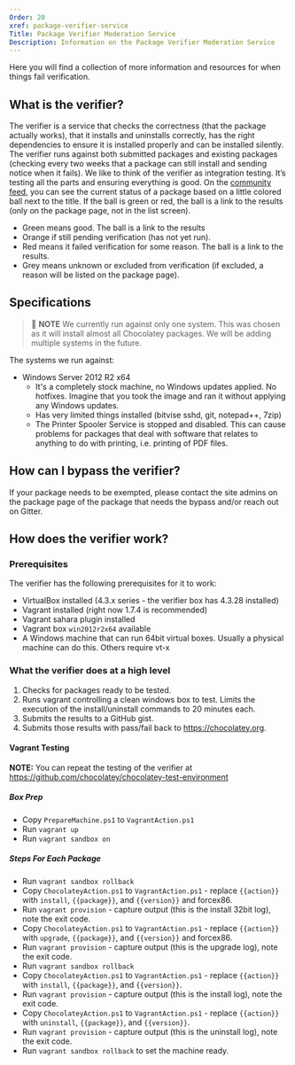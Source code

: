 ```yaml
---
Order: 20
xref: package-verifier-service
Title: Package Verifier Moderation Service
Description: Information on the Package Verifier Moderation Service
---
```


Here you will find a collection of more information and resources for when things fail verification.

## What is the verifier?

The verifier is a service that checks the correctness (that the package actually works), that it installs and uninstalls correctly, has the right dependencies to ensure it is installed properly and can be installed silently. The verifier runs against both submitted packages and existing packages (checking every two weeks that a package can still install and sending notice when it fails). We like to think of the verifier as integration testing. It’s testing all the parts and ensuring everything is good. On the [community feed](https://chocolatey.org), you can see the current status of a package based on a little colored ball next to the title. If the ball is green or red, the ball is a link to the results (only on the package page, not in the list screen).

* Green means good. The ball is a link to the results
* Orange if still pending verification (has not yet run).
* Red means it failed verification for some reason. The ball is a link to the results.
* Grey means unknown or excluded from verification (if excluded, a reason will be listed on the package page).

## Specifications

> :memo: **NOTE** We currently run against only one system. This was chosen as it will install almost all Chocolatey packages. We will be adding multiple systems in the future.

The systems we run against:
* Windows Server 2012 R2 x64
  * It's a completely stock machine, no Windows updates applied. No hotfixes. Imagine that you took the image and ran it without applying any Windows updates.
  * Has very limited things installed (bitvise sshd, git, notepad++, 7zip)
  * The Printer Spooler Service is stopped and disabled.  This can cause problems for packages that deal with software that relates to anything to do with printing, i.e. printing of PDF files.


## How can I bypass the verifier?

If your package needs to be exempted, please contact the site admins on the package page of the package that needs the bypass and/or reach out on Gitter.

## How does the verifier work?

### Prerequisites

The verifier has the following prerequisites for it to work:

* VirtualBox installed (4.3.x series - the verifier box has 4.3.28 installed)
* Vagrant installed (right now 1.7.4 is recommended)
* Vagrant sahara plugin installed
* Vagrant box `win2012r2x64` available
* A Windows machine that can run 64bit virtual boxes. Usually a physical machine can do this. Others require vt-x

### What the verifier does at a high level

1. Checks for packages ready to be tested.
1. Runs vagrant controlling a clean windows box to test. Limits the execution of the install/uninstall commands to 20 minutes each.
1. Submits the results to a GitHub gist.
1. Submits those results with pass/fail back to https://chocolatey.org.

#### Vagrant Testing

**NOTE:** You can repeat the testing of the verifier at https://github.com/chocolatey/chocolatey-test-environment

##### Box Prep
* Copy `PrepareMachine.ps1` to `VagrantAction.ps1`
* Run `vagrant up`
* Run `vagrant sandbox on`

##### Steps For Each Package
* Run `vagrant sandbox rollback`
* Copy `ChocolateyAction.ps1` to `VagrantAction.ps1` - replace `{{action}}` with `install`, `{{package}}`, and `{{version}}` and forcex86.
* Run `vagrant provision` - capture output (this is the install 32bit log), note the exit code.
* Copy `ChocolateyAction.ps1` to `VagrantAction.ps1` - replace `{{action}}` with `upgrade`, `{{package}}`, and `{{version}}` and forcex86.
* Run `vagrant provision` - capture output (this is the upgrade log), note the exit code.
* Run `vagrant sandbox rollback`
* Copy `ChocolateyAction.ps1` to `VagrantAction.ps1` - replace `{{action}}` with `install`, `{{package}}`, and `{{version}}`.
* Run `vagrant provision` - capture output (this is the install log), note the exit code.
* Copy `ChocolateyAction.ps1` to `VagrantAction.ps1` - replace `{{action}}` with `uninstall`, `{{package}}`, and `{{version}}`.
* Run `vagrant provision` - capture output (this is the uninstall log), note the exit code.
* Run `vagrant sandbox rollback` to set the machine ready.
